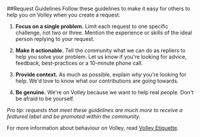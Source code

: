 ##Request Guidelines
Follow these guidelines to make it easy for others to help you on Volley when you create a request. 

1. **Focus on a single problem.**
Limit each request to one specific challenge, not two or three. Mention the experience or skills of the ideal person replying to your request. 

2. **Make it actionable.**
Tell the community what we can do as repliers to help you solve your problem. Let us know if you're looking for advice, feedback, best-practices or a 10-minute phone call. 

3. **Provide context.**
As much as possible, explain *why* you're looking for help. We'd love to know what our contributions are going towards. 

4. **Be genuine.** 
We're on Volley because we want to help real people. Don't be afraid to be yourself.  


*Pro tip: requests that meet these guidelines are much more to receive a featured label and be promoted within the community.*

For more information about behaviour on Volley, read [Volley Etiquette](https://github.com/VolleyIndustries/readme/blob/master/etiquette.md).
